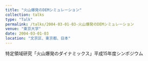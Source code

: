 ```yaml
---
title: "火山爆発のDEMシミュレーション"
collection: talks
type: "Talk"
permalink: /talks/2004-03-01-03-火山爆発のDEMシミュレーション
venue: "東京大学"
date: 2004-03-01-03
location: "文京区、東京都、日本"
---
```


特定領域研究「火山爆発のダイナミックス」平成15年度シンポジウム
